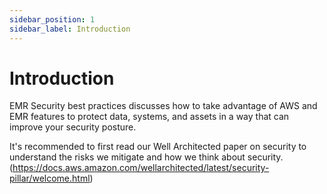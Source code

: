 ```yaml
---
sidebar_position: 1
sidebar_label: Introduction
---
```


# Introduction

EMR Security best practices discusses how to take advantage of AWS and EMR features to protect data, systems, and assets in a way that can improve your security posture.

It's recommended to first read our Well Architected paper on security to understand the risks we mitigate and how we think about security. 
(https://docs.aws.amazon.com/wellarchitected/latest/security-pillar/welcome.html)
